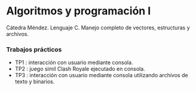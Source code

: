 # Algoritmos y programación I
Cátedra Méndez. Lenguaje C. Manejo completo de vectores, estructuras y archivos.

### Trabajos prácticos
* TP1 : interacción con usuario mediante consola.
* TP2 : juego simil Clash Royale ejecutado en consola.
* TP3 : interacción con usuario mediante consola utilizando archivos de texto y binarios.
